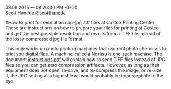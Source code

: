 08.08.2015 — 08:26:30 PM -0700	
Scott Haneda [@scotthaneda](https://twitter.com/scotthaneda)

#How to print full resolution non-jpg .tiff files at Costco Printing Center
These are instructions on how to prepare your files for printing at Costco and get the best possible resolution and results from a TIFF file instead of the lossy compressed jpg file format.

This only works on photo printing machines that use real photo chemicals to print you digital files.  A machine called a [Noritsu](http://www.noritsu.com/) is one such machine.  The document [instructions.pdf](instructions.pdf) will explain how to send TIFF files instead of JPG files so you can get zero compression artifacts.  However, as long as their equipment does not open, re-save, and re-compress the image, or re-size it, the JPG setting at a highest level would probably be imperceptible to the eye.
